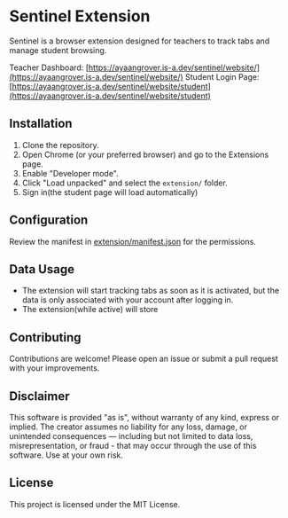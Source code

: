 # Sentinel Extension

Sentinel is a browser extension designed for teachers to track tabs and manage student browsing.

Teacher Dashboard: [https://ayaangrover.is-a.dev/sentinel/website/](https://ayaangrover.is-a.dev/sentinel/website/)
Student Login Page: [https://ayaangrover.is-a.dev/sentinel/website/student](https://ayaangrover.is-a.dev/sentinel/website/student)

## Installation

1. Clone the repository.
2. Open Chrome (or your preferred browser) and go to the Extensions page.
3. Enable "Developer mode".
4. Click "Load unpacked" and select the `extension/` folder.
5. Sign in(the student page will load automatically)

## Configuration

Review the manifest in [extension/manifest.json](extension/manifest.json) for the permissions.

## Data Usage

- The extension will start tracking tabs as soon as it is activated, but the data is only associated with your account after logging in.
- The extension(while active) will store 

## Contributing

Contributions are welcome! Please open an issue or submit a pull request with your improvements.


## Disclaimer

This software is provided "as is", without warranty of any kind, express or implied. The creator assumes no liability for any loss, damage, or unintended consequences — including but not limited to data loss, misrepresentation, or fraud - that may occur through the use of this software. Use at your own risk.

## License

This project is licensed under the MIT License.


